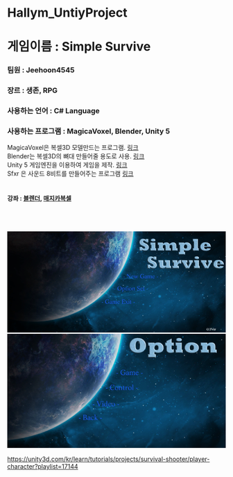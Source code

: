 # Hallym_UntiyProject


# 게임이름 : Simple Survive
### 팀원 : Jeehoon4545
### 장르 : 생존, RPG 
### 사용하는 언어 : C# Language
### 사용하는 프로그램 : MagicaVoxel, Blender, Unity 5

MagicaVoxel은 복셀3D 모델만드는 프로그램. [링크](http://ephtracy.github.io/) <br>
Blender는 복셀3D의 뼈대 만들어줄 용도로 사용. [링크](https://store.steampowered.com/app/365670/Blender/) <br>
Unity 5 게임엔진을 이용하여 게임을 제작. [링크](https://store.unity.com/kr/download?ref=personal) <br>
Sfxr 은 사운드 8비트를 만들어주는 프로그램 [링크](http://www.drpetter.se/project_sfxr.html) <br>
<br>
#### 강좌 : [블렌더](http://dlgnlfus.tistory.com/326?category=704959), [매지카복셀](https://www.youtube.com/watch?v=VPnQNp-GU9I)
<br>
<br>

![Screen](./img/back_0.PNG)
![Screen](./img/back_1.PNG)





https://unity3d.com/kr/learn/tutorials/projects/survival-shooter/player-character?playlist=17144



